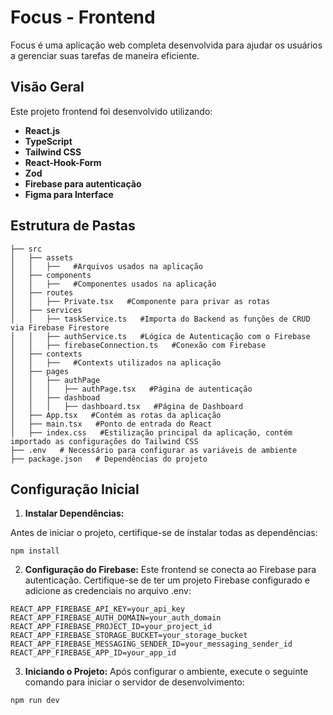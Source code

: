 # Focus - Frontend
Focus é uma aplicação web completa desenvolvida para ajudar os usuários a gerenciar suas tarefas de maneira eficiente.

## Visão Geral
Este projeto frontend foi desenvolvido utilizando:
- **React.js**
- **TypeScript**
- **Tailwind CSS**
- **React-Hook-Form**
- **Zod**
- **Firebase para autenticação**
- **Figma para Interface**

## Estrutura de Pastas
```
├── src
│   ├── assets
│   │   ├──   #Arquivos usados na aplicação
│   ├── components
│   │   ├──   #Componentes usados na aplicação
│   ├── routes
│   │   ├── Private.tsx   #Componente para privar as rotas
│   ├── services
│   │   ├── taskService.ts   #Importa do Backend as funções de CRUD via Firebase Firestore
│   │   ├── authService.ts   #Lógica de Autenticação com o Firebase
│   │   ├── firebaseConnection.ts   #Conexão com Firebase
│   ├── contexts 
│   │   ├──   #Contexts utilizados na aplicação
│   ├── pages
│   │   ├── authPage
│   │   │   ├── authPage.tsx   #Página de autenticação
│   │   ├── dashboad
│   │   │   ├── dashboard.tsx   #Página de Dashboard
│   ├── App.tsx   #Contém as rotas da aplicação
│   ├── main.tsx   #Ponto de entrada do React
│   ├── index.css   #Estilização principal da aplicação, contém importado as configurações do Tailwind CSS
├── .env   # Necessário para configurar as variáveis de ambiente
├── package.json   # Dependências do projeto
```

## Configuração Inicial

1. **Instalar Dependências:**
   
Antes de iniciar o projeto, certifique-se de instalar todas as dependências:

```
npm install
```

2. **Configuração do Firebase:**
Este frontend se conecta ao Firebase para autenticação. Certifique-se de ter um projeto Firebase configurado e adicione as credenciais no arquivo .env:
```
REACT_APP_FIREBASE_API_KEY=your_api_key
REACT_APP_FIREBASE_AUTH_DOMAIN=your_auth_domain
REACT_APP_FIREBASE_PROJECT_ID=your_project_id
REACT_APP_FIREBASE_STORAGE_BUCKET=your_storage_bucket
REACT_APP_FIREBASE_MESSAGING_SENDER_ID=your_messaging_sender_id
REACT_APP_FIREBASE_APP_ID=your_app_id
```

3. **Iniciando o Projeto:**
Após configurar o ambiente, execute o seguinte comando para iniciar o servidor de desenvolvimento:
```
npm run dev
```
